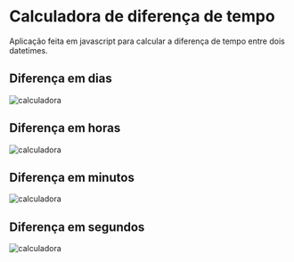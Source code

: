 # Calculadora de diferença de tempo
Aplicação feita em javascript para calcular a diferença de tempo entre dois datetimes.

## Diferença em dias
![calculadora](https://github.com/rodriguesrenato61/diferenca-tempo/blob/master/prints/print01.png)

## Diferença em horas
![calculadora](https://github.com/rodriguesrenato61/diferenca-tempo/blob/master/prints/print02.png)

## Diferença em minutos
![calculadora](https://github.com/rodriguesrenato61/diferenca-tempo/blob/master/prints/print03.png)

## Diferença em segundos
![calculadora](https://github.com/rodriguesrenato61/diferenca-tempo/blob/master/prints/print04.png)

